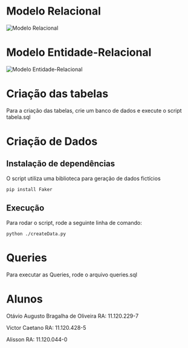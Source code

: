 # Modelo Relacional

![Modelo Relacional](Modelo_Relacional.jpg)

# Modelo Entidade-Relacional

![Modelo Entidade-Relacional](Modelo_Entidade_Relacional.jpg)

# Criação das tabelas

Para a criação das tabelas, crie um banco de dados e execute o script tabela.sql

# Criação de Dados

## Instalação de dependências

O script utiliza uma biblioteca para geração de dados fictícios

`pip install Faker`

## Execução

Para rodar o script, rode a seguinte linha de comando:

`python ./createData.py`

# Queries

Para executar as Queries, rode o arquivo queries.sql

# Alunos

Otávio Augusto Bragalha de Oliveira RA: 11.120.229-7

Victor Caetano RA: 11.120.428-5

Alisson RA: 11.120.044-0

